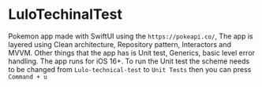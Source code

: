 # LuloTechinalTest

Pokemon app made with SwiftUI using the `https://pokeapi.co/`, The app is layered using Clean architecture, Repository pattern, Interactors and MVVM. Other things that the app has is Unit test, Generics, basic level error handling.
The app runs for iOS 16+.
To run the Unit test the scheme needs to be changed from `Lulo-technical-test` to `Unit Tests` then you can press `Command + u`
